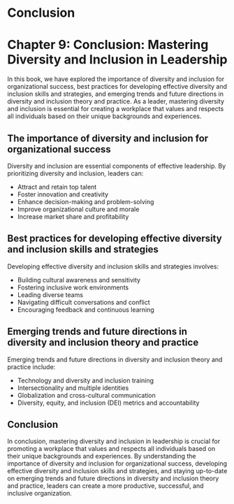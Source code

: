 # Conclusion

Chapter 9: Conclusion: Mastering Diversity and Inclusion in Leadership
======================================================================

In this book, we have explored the importance of diversity and inclusion for organizational success, best practices for developing effective diversity and inclusion skills and strategies, and emerging trends and future directions in diversity and inclusion theory and practice. As a leader, mastering diversity and inclusion is essential for creating a workplace that values and respects all individuals based on their unique backgrounds and experiences.

The importance of diversity and inclusion for organizational success
--------------------------------------------------------------------

Diversity and inclusion are essential components of effective leadership. By prioritizing diversity and inclusion, leaders can:

* Attract and retain top talent
* Foster innovation and creativity
* Enhance decision-making and problem-solving
* Improve organizational culture and morale
* Increase market share and profitability

Best practices for developing effective diversity and inclusion skills and strategies
-------------------------------------------------------------------------------------

Developing effective diversity and inclusion skills and strategies involves:

* Building cultural awareness and sensitivity
* Fostering inclusive work environments
* Leading diverse teams
* Navigating difficult conversations and conflict
* Encouraging feedback and continuous learning

Emerging trends and future directions in diversity and inclusion theory and practice
------------------------------------------------------------------------------------

Emerging trends and future directions in diversity and inclusion theory and practice include:

* Technology and diversity and inclusion training
* Intersectionality and multiple identities
* Globalization and cross-cultural communication
* Diversity, equity, and inclusion (DEI) metrics and accountability

Conclusion
----------

In conclusion, mastering diversity and inclusion in leadership is crucial for promoting a workplace that values and respects all individuals based on their unique backgrounds and experiences. By understanding the importance of diversity and inclusion for organizational success, developing effective diversity and inclusion skills and strategies, and staying up-to-date on emerging trends and future directions in diversity and inclusion theory and practice, leaders can create a more productive, successful, and inclusive organization.